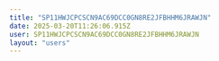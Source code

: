 ```yaml
---
title: "SP11HWJCPCSCN9AC69DCC0GN8RE2JFBHHM6JRAWJN"
date: 2025-03-20T11:26:06.915Z
user: SP11HWJCPCSCN9AC69DCC0GN8RE2JFBHHM6JRAWJN
layout: "users"
---
```

    